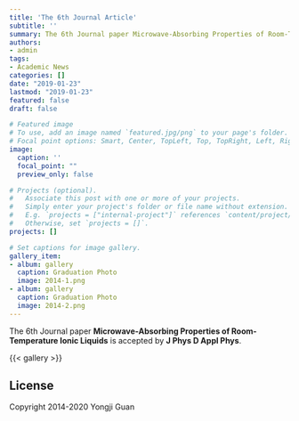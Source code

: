 ```yaml
---
title: 'The 6th Journal Article'
subtitle: ''
summary: The 6th Journal paper Microwave-Absorbing Properties of Room-Temperature Ionic Liquids is accepted by J Phys D Appl Phys.
authors:
- admin
tags:
- Academic News
categories: []
date: "2019-01-23"
lastmod: "2019-01-23"
featured: false
draft: false

# Featured image
# To use, add an image named `featured.jpg/png` to your page's folder.
# Focal point options: Smart, Center, TopLeft, Top, TopRight, Left, Right, BottomLeft, Bottom, BottomRight
image:
  caption: ''
  focal_point: ""
  preview_only: false

# Projects (optional).
#   Associate this post with one or more of your projects.
#   Simply enter your project's folder or file name without extension.
#   E.g. `projects = ["internal-project"]` references `content/project/deep-learning/index.md`.
#   Otherwise, set `projects = []`.
projects: []

# Set captions for image gallery.
gallery_item:
- album: gallery
  caption: Graduation Photo
  image: 2014-1.png
- album: gallery
  caption: Graduation Photo
  image: 2014-2.png
---
```


The 6th Journal paper **Microwave-Absorbing Properties of Room-Temperature Ionic Liquids** is accepted by **J Phys D Appl Phys**.

{{< gallery >}}

## License

Copyright 2014-2020 Yongji Guan

